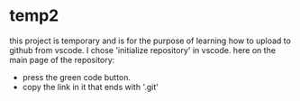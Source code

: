 # temp2
this project is temporary and is for the purpose of learning how to upload to github from vscode.
I chose 'initialize repository' in vscode.
here on the main page of the repository:
- press the green code button.
- copy the link in it that ends with '.git'
